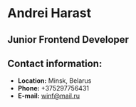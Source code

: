 # **Andrei Harast**

## **Junior Frontend Developer**

## **Contact information:**

- **Location:** Minsk, Belarus
- **Phone:** +375297756431
- **E-mail:** winf@mail.ru
